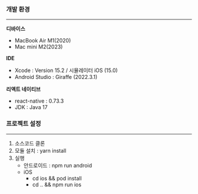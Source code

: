 ### 개발 환경
---
**디바이스**
- MacBook Air M1(2020)
- Mac mini M2(2023)

**IDE**
- Xcode : Version 15.2 / 시뮬레이터 iOS (15.0)
- Android Studio : Giraffe (2022.3.1)

**리액트 네이티브**
- react-native : 0.73.3
- JDK : Java 17

### 프로젝트 설정
---
1. 소스코드 클론
2. 모듈 설치 : yarn install
3. 실행
   - 안드로이드 : npm run android
   - iOS
      - cd ios && pod install
      - cd .. && npm run ios
